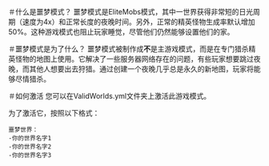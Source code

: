 ＃什么是噩梦模式？
噩梦模式是EliteMobs模式，其中一世界获得非常短的日光周期（速度为4x）和正常长度的夜晚时间。另外，正常的精英怪物生成率默认增加50%。这种游戏模式也阻止玩家睡觉，尽管他们仍然能够设置他们的家。

＃噩梦模式是为了什么？
噩梦模式被制作成**不**是主游戏模式，而是在专门猎杀精英怪物的地图上使用。它解决了一些服务器网络存在的问题，有些玩家想要跳过夜晚，而其他人想要出去狩猎。通过创建一个夜晚几乎总是永久的新地图，玩家将能够尽情猎杀。

＃如何激活
您可以在ValidWorlds.yml文件夹上激活此游戏模式。

为了激活它，按照以下格式：

```
噩梦世界：
-你的世界名字1
-你的世界名字2
-你的世界名字3
```


